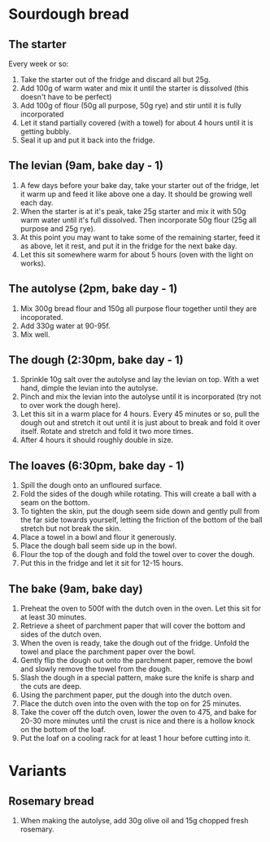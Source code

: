 # Sourdough bread

## The starter
Every week or so:
1. Take the starter out of the fridge and discard all but 25g.
1. Add 100g of warm water and mix it until the starter is dissolved (this doesn't have to be perfect)
1. Add 100g of flour (50g all purpose, 50g rye) and stir until it is fully incorporated
1. Let it stand partially covered (with a towel) for about 4 hours until it is getting bubbly.
1. Seal it up and put it back into the fridge.

## The levian (9am, bake day - 1)
1. A few days before your bake day, take your starter out of the fridge, let it warm up and feed it like above one a day. It should be growing well each day.
1. When the starter is at it's peak, take 25g starter and mix it with 50g warm water until it's full dissolved. Then incorporate 50g flour (25g all purpose and 25g rye).
1. At this point you may want to take some of the remaining starter, feed it as above, let it rest, and put it in the fridge for the next bake day.
1. Let this sit somewhere warm for about 5 hours (oven with the light on works).

## The autolyse (2pm, bake day - 1)
1. Mix 300g bread flour and 150g all purpose flour together until they are incoporated.
1. Add 330g water at 90-95f.
1. Mix well.

## The dough (2:30pm, bake day - 1)
1. Sprinkle 10g salt over the autolyse and lay the levian on top. With a wet hand, dimple the levian into the autolyse.
1. Pinch and mix the levian into the autolyse until it is incorporated (try not to over work the dough here).
1. Let this sit in a warm place for 4 hours. Every 45 minutes or so, pull the dough out and stretch it out until it is just about to break and fold it over itself. Rotate and stretch and fold it two more times.
1. After 4 hours it should roughly double in size.

## The loaves (6:30pm, bake day - 1)
1. Spill the dough onto an unfloured surface.
1. Fold the sides of the dough while rotating. This will create a ball with a seam on the bottom.
1. To tighten the skin, put the dough seem side down and gently pull from the far side towards yourself, letting the friction of the bottom of the ball stretch but not break the skin.
1. Place a towel in a bowl and flour it generously.
1. Place the dough ball seem side up in the bowl.
1. Flour the top of the dough and fold the towel over to cover the dough.
1. Put this in the fridge and let it sit for 12-15 hours.

## The bake (9am, bake day)
1. Preheat the oven to 500f with the dutch oven in the oven. Let this sit for at least 30 minutes.
1. Retrieve a sheet of parchment paper that will cover the bottom and sides of the dutch oven.
1. When the oven is ready, take the dough out of the fridge. Unfold the towel and place the parchment paper over the bowl.
1. Gently flip the dough out onto the parchment paper, remove the bowl and slowly remove the towel from the dough.
1. Slash the dough in a special pattern, make sure the knife is sharp and the cuts are deep.
1. Using the parchment paper, put the dough into the dutch oven.
1. Place the dutch oven into the oven with the top on for 25 minutes.
1. Take the cover off the dutch oven, lower the oven to 475, and bake for 20-30 more minutes until the crust is nice and there is a hollow knock on the bottom of the loaf.
1. Put the loaf on a cooling rack for at least 1 hour before cutting into it.

# Variants

## Rosemary bread
1. When making the autolyse, add 30g olive oil and 15g chopped fresh rosemary.
